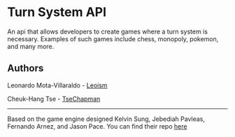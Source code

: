 # Turn System API

An api that allows developers to create games where a turn system is necessary. Examples of such games include chess, monopoly, pokemon, and many more.

## Authors

Leonardo Mota-Villaraldo - [Leoism](https://github.com/Leoism)

Cheuk-Hang Tse - [TseChapman](https://github.com/TseChapman)

---

Based on the game engine designed Kelvin Sung, Jebediah Pavleas, Fernando Arnez, and Jason Pace. You can find their repo [here](https://github.com/Apress/build-your-own-2d-game-engine)
